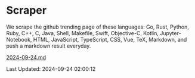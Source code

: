 # Scraper

We scrape the github trending page of these languages: Go, Rust, Python, Ruby, C++, C, Java, Shell, Makefile, Swift, Objective-C, Kotlin, Jupyter-Notebook, HTML, JavaScript, TypeScript, CSS, Vue, TeX, Markdown, and push a markdown result everyday.

[2024-09-24.md](https://github.com/cumthxy/github-trending-backup/blob/master/2024-09-24.md)

Last Updated: 2024-09-24 02:00:12
